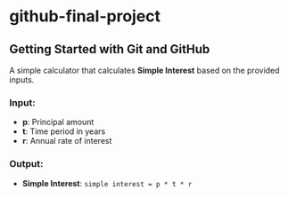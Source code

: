 # github-final-project
## Getting Started with Git and GitHub

A simple calculator that calculates **Simple Interest** based on the provided inputs.

### Input:
- **p**: Principal amount
- **t**: Time period in years
- **r**: Annual rate of interest

### Output:
- **Simple Interest**: `simple interest = p * t * r`
